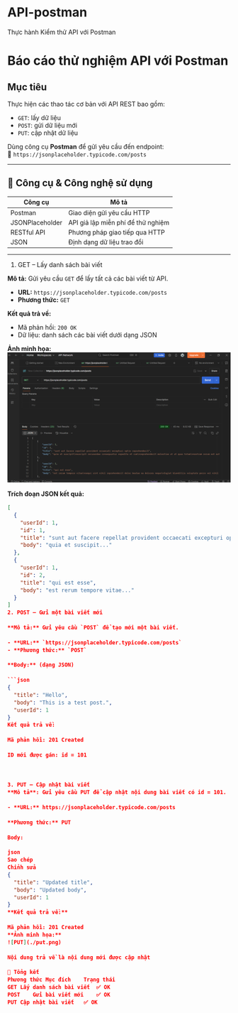 # API-postman
Thực hành Kiểm thử API với Postman
# Báo cáo thử nghiệm API với Postman

## Mục tiêu

Thực hiện các thao tác cơ bản với API REST bao gồm:
- `GET`: lấy dữ liệu
- `POST`: gửi dữ liệu mới
- `PUT`: cập nhật dữ liệu

Dùng công cụ **Postman** để gửi yêu cầu đến endpoint:  
🔗 `https://jsonplaceholder.typicode.com/posts`

---

## 🧰 Công cụ & Công nghệ sử dụng

| Công cụ         | Mô tả                           |
|----------------|----------------------------------|
| Postman        | Giao diện gửi yêu cầu HTTP      |
| JSONPlaceholder | API giả lập miễn phí để thử nghiệm |
| RESTful API    | Phương pháp giao tiếp qua HTTP  |
| JSON           | Định dạng dữ liệu trao đổi      |

---

1. GET – Lấy danh sách bài viết

**Mô tả:** Gửi yêu cầu `GET` để lấy tất cả các bài viết từ API.

- **URL:** `https://jsonplaceholder.typicode.com/posts`
- **Phương thức:** `GET`

**Kết quả trả về:**
- Mã phản hồi: `200 OK`
- Dữ liệu: danh sách các bài viết dưới dạng JSON

**Ảnh minh họa:**
![GET](./Screenshot%202025-06-19%20171509.png)


**Trích đoạn JSON kết quả:**

```json
[
  {
    "userId": 1,
    "id": 1,
    "title": "sunt aut facere repellat provident occaecati excepturi optio reprehenderit",
    "body": "quia et suscipit..."
  },
  {
    "userId": 1,
    "id": 2,
    "title": "qui est esse",
    "body": "est rerum tempore vitae..."
  }
]
2. POST – Gửi một bài viết mới

**Mô tả:** Gửi yêu cầu `POST` để tạo mới một bài viết.

- **URL:** `https://jsonplaceholder.typicode.com/posts`
- **Phương thức:** `POST`

**Body:** (dạng JSON)

```json
{
  "title": "Hello",
  "body": "This is a test post.",
  "userId": 1
}
Kết quả trả về:

Mã phản hồi: 201 Created

ID mới được gán: id = 101



3. PUT – Cập nhật bài viết
**Mô tả**: Gửi yêu cầu PUT để cập nhật nội dung bài viết có id = 101.

- **URL:** https://jsonplaceholder.typicode.com/posts

**Phương thức:** PUT

Body:

json
Sao chép
Chỉnh sửa
{
  "title": "Updated title",
  "body": "Updated body",
  "userId": 1
}
**Kết quả trả về:**

Mã phản hồi: 201 Created
**Ảnh minh họa:**
![PUT](./put.png)

Nội dung trả về là nội dung mới được cập nhật

📌 Tổng kết
Phương thức	Mục đích	Trạng thái
GET	Lấy danh sách bài viết	✅ OK
POST	Gửi bài viết mới	✅ OK
PUT	Cập nhật bài viết	✅ OK